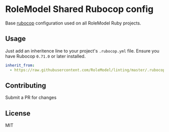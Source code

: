 # RoleModel Shared Rubocop config

Base [rubocop](https://github.com/bbatsov/rubocop#inheriting-configuration-from-a-remote-url) configuration used on all RoleModel Ruby projects.

## Usage

Just add an inheritence line to your project's `.rubocop.yml` file. Ensure you have Rubocop `0.71.0` or later installed.

```yaml
inherit_from:
  - https://raw.githubusercontent.com/RoleModel/linting/master/.rubocop.yml
```

## Contributing

Submit a PR for changes

## License

MIT
